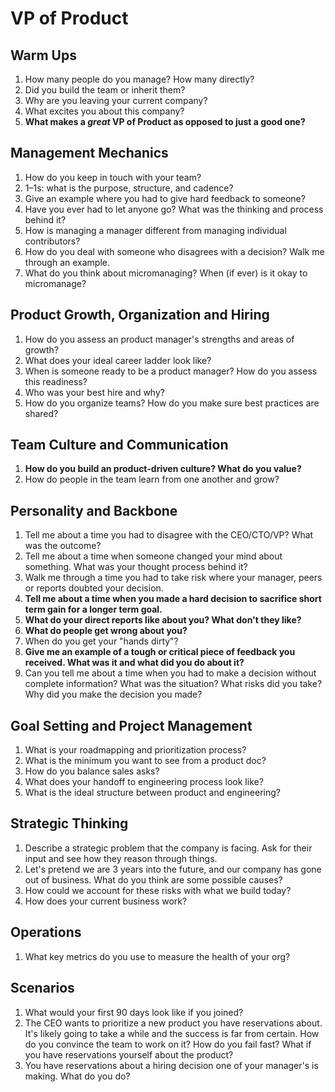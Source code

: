 # VP of Product

## Warm Ups
1. How many people do you manage? How many directly?
1. Did you build the team or inherit them?
1. Why are you leaving your current company?
1. What excites you about this company?
1. **What makes a _great_ VP of Product as opposed to just a good one?**

## Management Mechanics
1. How do you keep in touch with your team?
1. 1–1s: what is the purpose, structure, and cadence?
1. Give an example where you had to give hard feedback to someone?
1. Have you ever had to let anyone go? What was the thinking and process behind it?
1. How is managing a manager different from managing individual contributors?
1. How do you deal with someone who disagrees with a decision? Walk me through an example.
1. What do you think about micromanaging? When (if ever) is it okay to micromanage?

## Product Growth, Organization and Hiring
1. How do you assess an product manager's strengths and areas of growth?
1. What does your ideal career ladder look like?
1. When is someone ready to be a product manager? How do you assess this readiness?
1. Who was your best hire and why?
1. How do you organize teams? How do you make sure best practices are shared?

## Team Culture and Communication
1. **How do you build an product-driven culture? What do you value?**
1. How do people in the team learn from one another and grow?

## Personality and Backbone
1. Tell me about a time you had to disagree with the CEO/CTO/VP? What was the outcome?
1. Tell me about a time when someone changed your mind about something. What was your thought process behind it?
1. Walk me through a time you had to take risk where your manager, peers or reports doubted your decision.
1. **Tell me about a time when you made a hard decision to sacrifice short term gain for a longer term goal.**
1. **What do your direct reports like about you? What don't they like?**
1. **What do people get wrong about you?**
1. When do you get your "hands dirty"?
1. **Give me an example of a tough or critical piece of feedback you received. What was it and what did you do about it?**
1. Can you tell me about a time when you had to make a decision without complete information? What was the situation? What risks did you take? Why did you make the decision you made?

## Goal Setting and Project Management
1. What is your roadmapping and prioritization process?
1. What is the minimum you want to see from a product doc?
1. How do you balance sales asks?
1. What does your handoff to engineering process look like?
1. What is the ideal structure between product and engineering?

## Strategic Thinking
1. Describe a strategic problem that the company is facing. Ask for their input and see how they reason through things.
1. Let's pretend we are 3 years into the future, and our company has gone out of business. What do you think are some possible causes?
1. How could we account for these risks with what we build today?
1. How does your current business work?

## Operations
1. What key metrics do you use to measure the health of your org?

## Scenarios
1. What would your first 90 days look like if you joined?
1. The CEO wants to prioritize a new product you have reservations about. It's likely going to take a while and the success is far from certain. How do you convince the team to work on it? How do you fail fast? What if you have reservations yourself about the product?
1. You have reservations about a hiring decision one of your manager's is making. What do you do?
